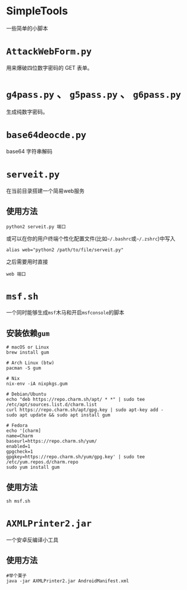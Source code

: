 # SimpleTools
一些简单的小脚本



# `AttackWebForm.py`

用来爆破四位数字密码的 GET 表单。

# `g4pass.py` 、 `g5pass.py` 、 `g6pass.py`

生成纯数字密码。


# `base64deocde.py`

base64 字符串解码

# `serveit.py`
在当前目录搭建一个简易web服务
## 使用方法
```shell
python2 serveit.py 端口
```
或可以在你的用户终端个性化配置文件(比如`~/.bashrc`或`~/.zshrc`)中写入
```shell
alias web="python2 /path/to/file/serveit.py"
```
之后需要用时直接
```shell
web 端口
```

# `msf.sh`
一个同时能够生成`msf`木马和开启`msfconsole`的脚本
## 安装依赖`gum`
```shell
# macOS or Linux
brew install gum

# Arch Linux (btw)
pacman -S gum

# Nix
nix-env -iA nixpkgs.gum

# Debian/Ubuntu
echo "deb https://repo.charm.sh/apt/ * *" | sudo tee /etc/apt/sources.list.d/charm.list
curl https://repo.charm.sh/apt/gpg.key | sudo apt-key add -
sudo apt update && sudo apt install gum

# Fedora
echo '[charm]
name=Charm
baseurl=https://repo.charm.sh/yum/
enabled=1
gpgcheck=1
gpgkey=https://repo.charm.sh/yum/gpg.key' | sudo tee /etc/yum.repos.d/charm.repo
sudo yum install gum
```
## 使用方法
```shell
sh msf.sh 
```

# `AXMLPrinter2.jar`
一个安卓反编译小工具
## 使用方法
```shell
#举个栗子
java -jar AXMLPrinter2.jar AndroidManifest.xml
```
